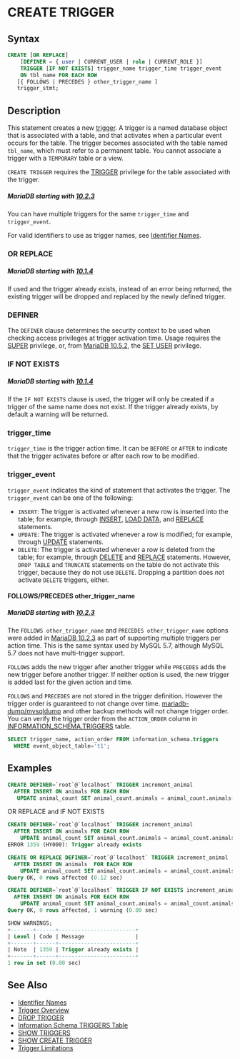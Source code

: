 # CREATE TRIGGER

## Syntax

```sql
CREATE [OR REPLACE]
    [DEFINER = { user | CURRENT_USER | role | CURRENT_ROLE }]
    TRIGGER [IF NOT EXISTS] trigger_name trigger_time trigger_event
    ON tbl_name FOR EACH ROW
   [{ FOLLOWS | PRECEDES } other_trigger_name ]
   trigger_stmt;
```

## Description

This statement creates a new [trigger](/programming-customizing-mariadb/triggers-events/triggers/). A trigger is a named database
object that is associated with a table, and that activates when a
particular event occurs for the table. The trigger becomes associated
with the table named `tbl_name`, which must refer to a permanent table.
You cannot associate a trigger with a `TEMPORARY` table or a view.

`CREATE TRIGGER` requires the [TRIGGER](/kb/en/grant/#table-privileges) privilege for the table associated
with the trigger.

##### MariaDB starting with [10.2.3](/kb/en/mariadb-1023-release-notes/)

You can have multiple triggers for the same `trigger_time` and `trigger_event`.

For valid identifiers to use as trigger names, see [Identifier Names](/sql-statements-structure/sql-language-structure/identifier-names/).

### OR REPLACE

##### MariaDB starting with [10.1.4](/kb/en/mariadb-1014-release-notes/)

If used and the trigger already exists, instead of an error being returned, the existing trigger will be dropped and replaced by the newly defined trigger.

### DEFINER

The `DEFINER` clause determines the security context to be used when
checking access privileges at trigger activation time. Usage requires the [SUPER](/kb/en/grant/#super) privilege, or, from [MariaDB 10.5.2](/kb/en/mariadb-1052-release-notes/), the [SET USER](/kb/en/grant/#set-user) privilege.

### IF NOT EXISTS

##### MariaDB starting with [10.1.4](/kb/en/mariadb-1014-release-notes/)

If the `IF NOT EXISTS` clause is used, the trigger will only be created if a trigger of the same name does not exist. If the trigger already exists, by default a warning will be returned.

### trigger_time

`trigger_time` is the trigger action time. It can be `BEFORE` or `AFTER` to
indicate that the trigger activates before or after each row to be
modified.

### trigger_event

`trigger_event` indicates the kind of statement that activates the
trigger. The `trigger_event` can be one of the following:

- `INSERT`: The trigger is activated whenever a new row is inserted into the table; for example, through [INSERT](/kb/en/insert-commands/), [LOAD DATA](/kb/en/load-data-infile/), and [REPLACE](/sql-statements-structure/sql-statements/data-manipulation/changing-deleting-data/replace/) statements.
- `UPDATE`: The trigger is activated whenever a row is modified; for example, through [UPDATE](/sql-statements-structure/sql-statements/data-manipulation/changing-deleting-data/update/) statements.
- `DELETE`: The trigger is activated whenever a row is deleted from the table; for example, through [DELETE](/sql-statements-structure/sql-statements/data-manipulation/changing-deleting-data/delete/) and [REPLACE](/sql-statements-structure/sql-statements/data-manipulation/changing-deleting-data/replace/) statements. However, `DROP TABLE` and `TRUNCATE` statements on the table do not activate this trigger, because they do not use `DELETE`. Dropping a partition does not activate `DELETE` triggers, either.

#### FOLLOWS/PRECEDES other_trigger_name

##### MariaDB starting with [10.2.3](/kb/en/mariadb-1023-release-notes/)

The `FOLLOWS other_trigger_name` and `PRECEDES other_trigger_name` options were added in [MariaDB 10.2.3](/kb/en/mariadb-1023-release-notes/) as part of supporting multiple triggers per action time.
This is the same syntax used by MySQL 5.7, although MySQL 5.7 does not have multi-trigger support.

`FOLLOWS` adds the new trigger after another trigger while `PRECEDES` adds the new trigger before another trigger.  If neither option is used, the new trigger is added last for the given action and time.

`FOLLOWS` and `PRECEDES` are not stored in the trigger definition. However the trigger order is guaranteed to not change over time. [mariadb-dump/mysqldump](/clients-utilities/backup-restore-and-import-clients/mysqldump/) and other backup methods will not change trigger order.
You can verify the trigger order from the `ACTION_ORDER` column in [INFORMATION_SCHEMA.TRIGGERS](/sql-statements-structure/sql-statements/administrative-sql-statements/system-tables/information-schema/information-schema-tables/information-schema-triggers-table/) table.

```sql
SELECT trigger_name, action_order FROM information_schema.triggers 
  WHERE event_object_table='t1';
```

## Examples

```sql
CREATE DEFINER=`root`@`localhost` TRIGGER increment_animal
  AFTER INSERT ON animals FOR EACH ROW 
   UPDATE animal_count SET animal_count.animals = animal_count.animals+1;
```

OR REPLACE and IF NOT EXISTS

```sql
CREATE DEFINER=`root`@`localhost` TRIGGER increment_animal
  AFTER INSERT ON animals FOR EACH ROW
    UPDATE animal_count SET animal_count.animals = animal_count.animals+1;
ERROR 1359 (HY000): Trigger already exists

CREATE OR REPLACE DEFINER=`root`@`localhost` TRIGGER increment_animal
  AFTER INSERT ON animals  FOR EACH ROW
    UPDATE animal_count SET animal_count.animals = animal_count.animals+1;
Query OK, 0 rows affected (0.12 sec)

CREATE DEFINER=`root`@`localhost` TRIGGER IF NOT EXISTS increment_animal
  AFTER INSERT ON animals FOR EACH ROW
    UPDATE animal_count SET animal_count.animals = animal_count.animals+1;
Query OK, 0 rows affected, 1 warning (0.00 sec)

SHOW WARNINGS;
+-------+------+------------------------+
| Level | Code | Message                |
+-------+------+------------------------+
| Note  | 1359 | Trigger already exists |
+-------+------+------------------------+
1 row in set (0.00 sec)
```

## See Also

- [Identifier Names](/sql-statements-structure/sql-language-structure/identifier-names/)
- [Trigger Overview](/programming-customizing-mariadb/triggers-events/triggers/trigger-overview/)
- [DROP TRIGGER](/sql-statements-structure/sql-statements/data-definition/drop/drop-trigger/)
- [Information Schema TRIGGERS Table](/sql-statements-structure/sql-statements/administrative-sql-statements/system-tables/information-schema/information-schema-tables/information-schema-triggers-table/)
- [SHOW TRIGGERS](/sql-statements-structure/sql-statements/administrative-sql-statements/show/show-triggers/)
- [SHOW CREATE TRIGGER](/sql-statements-structure/sql-statements/administrative-sql-statements/show/show-create-trigger/)
- [Trigger Limitations](/programming-customizing-mariadb/triggers-events/triggers/trigger-limitations/)
